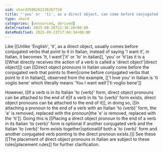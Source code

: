 ```yaml
---
uid: shard2508262236267710
title: "'you' or  'ti', as a direct object, can come before conjugated verbs that point to it in Italian"
type: shard
categories: [unsourced, derived]
dateCreated: 2025-08-26T22:36:26+08:00
dateModified: 2025-09-23T17:04:34+08:00
---
```

Like [[Unlike 'English', 'it', as a direct object, usually comes before conjugated verbs that point to it in Italian, instead of saying 'I want it', in Italian, it becomes 'It, I want'|'it' or 'lo' in italian]], 'you' or 'ti'(as it is a [[What directly receives the action of a verb is called a 'direct object'|direct object]]) can [[Direct object pronouns in Italian usually come before the conjugated verb that points to them|come before conjugated verbs that point to it in Italian]], observed from the example, [['I love you' in Italian is 'ti voglio bene' which literally means 'You I want well'|'ti voglio bene']]

However, [[If a verb is in its Italian 'to {verb}' form, direct object pronouns can be attached to the end of it|if a verb in its 'to {verb}' form exists, direct object pronouns can be attached to the end of it]], in doing so, [[In attaching a pronoun to the end of a verb with an Italian 'to {verb}' form, the 'e' is removed, replaced with the pronoun|the 'e' is removed, replaced with the 'ti']]. Doing this is [[Placing a direct object pronoun to the end of a verb in its Italian 'to {verb}' form is optional if another conjugated verb and the Italian 'to {verb}' form exists together|optional(if both a 'to {verb}' form and another conjugated verb pointing to the direct pronoun exists.)]] See these [[The placement of direct object pronouns in Italian are subject to these rules|placement rules]] for further clarification. 
